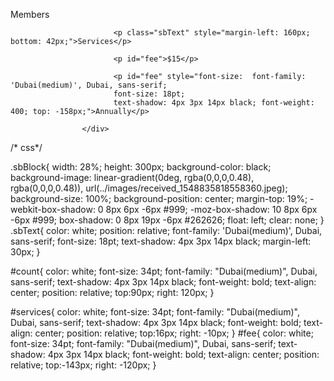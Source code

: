  <div class="sbBlock">
                        <div class="countBlock"></div>
                        <div class="serviceBlock"></div>
                           <p class="sbText">Members</p>

                           <p class="sbText" style="margin-left: 160px; bottom: 42px;">Services</p>

                           <p id="fee">$15</p>

                           <p id="fee" style="font-size:  font-family: 'Dubai(medium)', Dubai, sans-serif;
                           font-size: 18pt;
                           text-shadow: 4px 3px 14px black; font-weight: 400; top: -158px;">Annually</p>
                           
                    </div>



/* css*/

.sbBlock{
    width: 28%;
    height: 300px;
    background-color: black;
    background-image:
    linear-gradient(0deg, rgba(0,0,0,0.48), rgba(0,0,0,0.48)),
    url(../images/received_1548835818558360.jpeg);
    background-size: 100%;
    background-position: center;
    margin-top: 19%;
    -webkit-box-shadow: 0 8px 6px -6px #999;
    -moz-box-shadow: 10 8px 6px -6px #999;
    box-shadow: 0 8px 19px -6px #262626;
    float: left;
    clear: none;
}
.sbText{
    color: white;
    position: relative;
    font-family: 'Dubai(medium)', Dubai, sans-serif;
    font-size: 18pt;
    text-shadow: 4px 3px 14px black;
    margin-left: 30px;
}

#count{
    color: white;
    font-size: 34pt;
    font-family: "Dubai(medium)", Dubai, sans-serif;
    text-shadow: 4px 3px 14px black;
    font-weight: bold;
    text-align: center;
    position: relative;
    top:90px;
    right: 120px;
}

#services{
    color: white;
    font-size: 34pt;
    font-family: "Dubai(medium)", Dubai, sans-serif;
    text-shadow: 4px 3px 14px black;
    font-weight: bold;
    text-align: center;
    position: relative;
    top:16px;
    right: -10px;
}
#fee{
    color: white;
    font-size: 34pt;
    font-family: "Dubai(medium)", Dubai, sans-serif;
    text-shadow: 4px 3px 14px black;
    font-weight: bold;
    text-align: center;
    position: relative;
    top:-143px;
    right: -120px;
}
